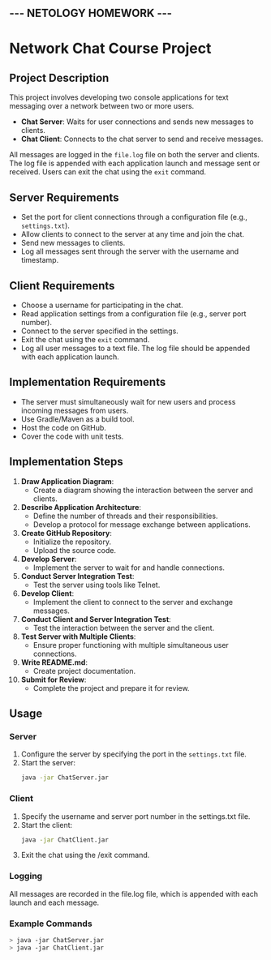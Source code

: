 ## --- NETOLOGY HOMEWORK ---


# Network Chat Course Project

## Project Description
This project involves developing two console applications for text messaging over a network between two or more users.

- **Chat Server**: Waits for user connections and sends new messages to clients.
- **Chat Client**: Connects to the chat server to send and receive messages.

All messages are logged in the `file.log` file on both the server and clients. The log file is appended with each application launch and message sent or received. Users can exit the chat using the `exit` command.

## Server Requirements
- Set the port for client connections through a configuration file (e.g., `settings.txt`).
- Allow clients to connect to the server at any time and join the chat.
- Send new messages to clients.
- Log all messages sent through the server with the username and timestamp.

## Client Requirements
- Choose a username for participating in the chat.
- Read application settings from a configuration file (e.g., server port number).
- Connect to the server specified in the settings.
- Exit the chat using the `exit` command.
- Log all user messages to a text file. The log file should be appended with each application launch.

## Implementation Requirements
- The server must simultaneously wait for new users and process incoming messages from users.
- Use Gradle/Maven as a build tool.
- Host the code on GitHub.
- Cover the code with unit tests.

## Implementation Steps
1. **Draw Application Diagram**:
    - Create a diagram showing the interaction between the server and clients.
2. **Describe Application Architecture**:
    - Define the number of threads and their responsibilities.
    - Develop a protocol for message exchange between applications.
3. **Create GitHub Repository**:
    - Initialize the repository.
    - Upload the source code.
4. **Develop Server**:
    - Implement the server to wait for and handle connections.
5. **Conduct Server Integration Test**:
    - Test the server using tools like Telnet.
6. **Develop Client**:
    - Implement the client to connect to the server and exchange messages.
7. **Conduct Client and Server Integration Test**:
    - Test the interaction between the server and the client.
8. **Test Server with Multiple Clients**:
    - Ensure proper functioning with multiple simultaneous user connections.
9. **Write README.md**:
    - Create project documentation.
10. **Submit for Review**:
    - Complete the project and prepare it for review.

## Usage
### Server
1. Configure the server by specifying the port in the `settings.txt` file.
2. Start the server:
   ```bash
   java -jar ChatServer.jar
    ```


### Client
1. Specify the username and server port number in the settings.txt file.
2. Start the client:
   ```bash
   java -jar ChatClient.jar
    ```
3. Exit the chat using the /exit command.

### Logging
All messages are recorded in the file.log file, which is appended with each launch and each message.

### Example Commands
   ```bash
   > java -jar ChatServer.jar
   > java -jar ChatClient.jar
   ```

